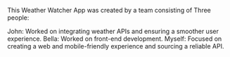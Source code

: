 This Weather Watcher App was created by a team consisting of Three people:

John: Worked on integrating weather APIs and ensuring a smoother user experience.
Bella: Worked on front-end development.
Myself: Focused on creating a web and mobile-friendly experience and sourcing a reliable API.
